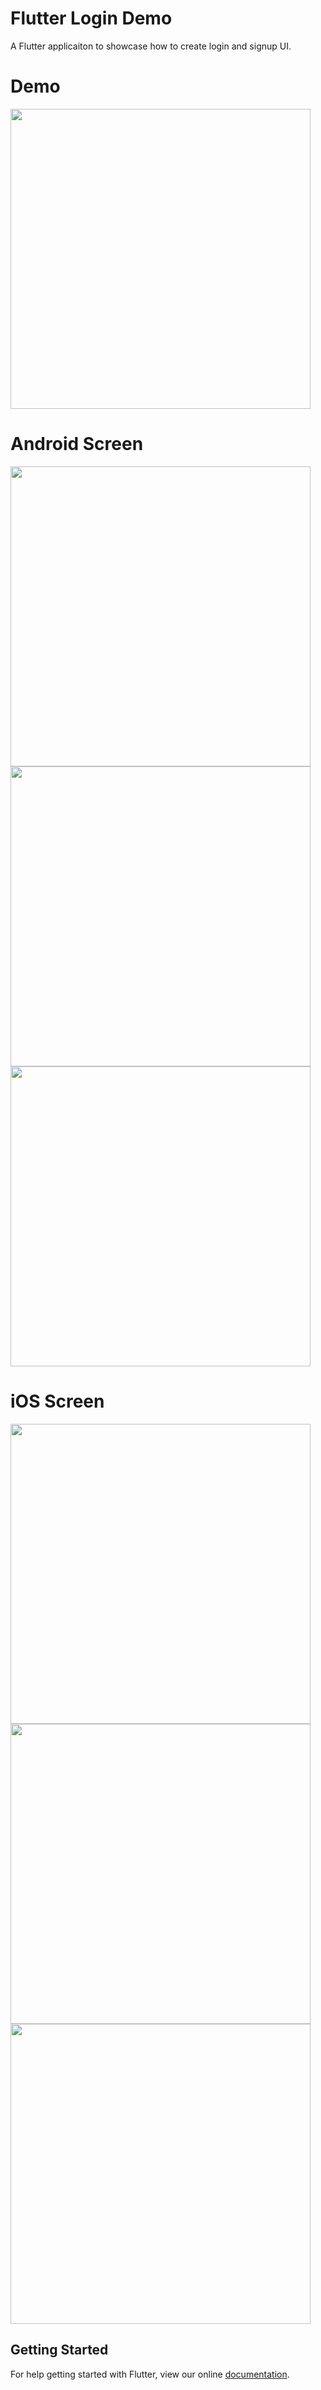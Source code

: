 # Flutter Login Demo

A Flutter applicaiton to showcase how to create login and signup UI.

# Demo
<img height="480px" src="https://github.com/flutter-devs/flutter_login_demo/blob/master/screens/demo.gif">



# Android Screen
<img height="480px" src="https://github.com/flutter-devs/flutter_login_demo/blob/master/screens/Android1.jpg"> <img height="480px" src="https://github.com/flutter-devs/flutter_login_demo/blob/master/screens/android2.jpg"> <img height="480px" src="https://github.com/flutter-devs/flutter_login_demo/blob/master/screens/android3.jpg">


# iOS Screen
<img height="480px" src="https://github.com/flutter-devs/flutter_login_demo/blob/master/screens/iPhone1.jpg"> <img height="480px" src="https://github.com/flutter-devs/flutter_login_demo/blob/master/screens/iphone2.jpg"> <img height="480px" src="https://github.com/flutter-devs/flutter_login_demo/blob/master/screens/iphone3.jpg">


## Getting Started

For help getting started with Flutter, view our online
[documentation](https://flutter.io/).
